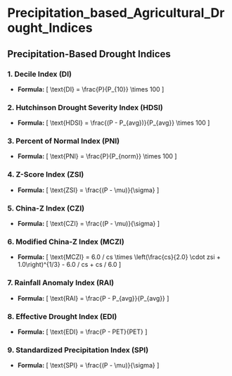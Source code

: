 # Precipitation_based_Agricultural_Drought_Indices
## Precipitation-Based Drought Indices

### 1. **Decile Index (DI)**
- **Formula:** 
  \[
  \text{DI} = \frac{P}{P_{10}} \times 100
  \]

### 2. **Hutchinson Drought Severity Index (HDSI)**
- **Formula:** 
  \[
  \text{HDSI} = \frac{(P - P_{avg})}{P_{avg}} \times 100
  \]

### 3. **Percent of Normal Index (PNI)**
- **Formula:** 
  \[
  \text{PNI} = \frac{P}{P_{norm}} \times 100
  \]

### 4. **Z-Score Index (ZSI)**
- **Formula:** 
  \[
  \text{ZSI} = \frac{(P - \mu)}{\sigma}
  \]

### 5. **China-Z Index (CZI)**
- **Formula:** 
  \[
  \text{CZI} = \frac{(P - \mu)}{\sigma}
  \]

### 6. **Modified China-Z Index (MCZI)**
- **Formula:** 
  \[
  \text{MCZI} = 6.0 / cs \times \left(\frac{cs}{2.0} \cdot zsi + 1.0\right)^{1/3} - 6.0 / cs + cs / 6.0
  \]

### 7. **Rainfall Anomaly Index (RAI)**
- **Formula:** 
  \[
  \text{RAI} = \frac{P - P_{avg}}{P_{avg}}
  \]

### 8. **Effective Drought Index (EDI)**
- **Formula:** 
  \[
  \text{EDI} = \frac{P - PET}{PET}
  \]

### 9. **Standardized Precipitation Index (SPI)**
- **Formula:** 
  \[
  \text{SPI} = \frac{(P - \mu)}{\sigma}
  \]


